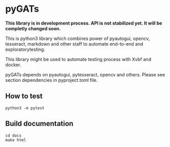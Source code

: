 # pyGATs

**This library is in development process. API is not stabilized yet. It will
be completly changed soon.**


This is python3 library which combines power of pyautogui, opencv, tesseract, 
markdown and other staff to automate end-to-end and exploratorytesting.

This library might be used to automate testing process with Xvbf and docker.

pyGATs depends on pyautogui, pytesseract, opencv and others. Please see section
dependencies in pyproject.toml file.


## How to test

```
python3 -m pytest
```

## Build documentation

```
cd docs
make html
```
